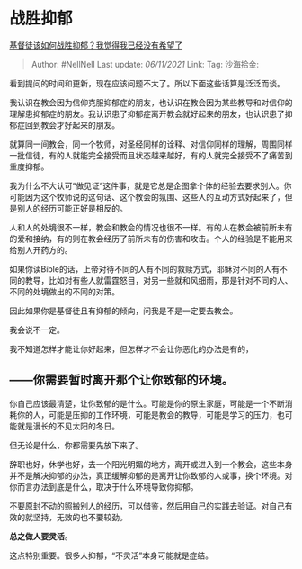 # 战胜抑郁
[基督徒该如何战胜抑郁？我觉得我已经没有希望了](https://www.zhihu.com/question/41754545/answer/2197913750)

> Author: #NellNell
> Last update: *06/11/2021*
> Link:
> Tag:
> 沙海拾金:

看到提问的时间和更新，现在应该问题不大了。所以下面这些话算是泛泛而谈。

我认识在教会因为信仰克服抑郁症的朋友，也认识在教会因为某些教导和对信仰的理解患抑郁症的朋友。我认识患了抑郁症离开教会就好起来的朋友，也认识患了抑郁症回到教会才好起来的朋友。

就算同一间教会，同一个牧师，对圣经同样的诠释、对信仰同样的理解，周围同样一批信徒，有的人就能完全接受而且状态越来越好，有的人就完全接受不了痛苦到重度抑郁。

我为什么不大认可“做见证”这件事，就是它总是企图拿个体的经验去要求别人。你可能因为这个牧师说的这句话、这个教会的氛围、这些人的互动方式好起来了，但是别人的经历可能正好是相反的。

人和人的处境很不一样，教会和教会的情况也很不一样。有的人在教会被前所未有的爱和接纳，有的则在教会经历了前所未有的伤害和攻击。个人的经验是不能用来给别人开药方的。

如果你读Bible的话，上帝对待不同的人有不同的救赎方式，耶稣对不同的人有不同的教导，比如对有些人就雷霆怒目，对另一些就和风细雨，那是针对不同的人、不同的处境做出的不同的对策。

因此如果你是基督徒且有抑郁的倾向，问我是不是一定要去教会。

我会说不一定。

我不知道怎样才能让你好起来，但怎样才不会让你恶化的办法是有的，

## **——你需要暂时离开那个让你致郁的环境。**

你自己应该最清楚，让你致郁的是什么。可能是你的原生家庭，可能是一个不断消耗你的人，可能是压抑的工作环境，可能是教会的教导，可能是学习的压力，也可能就是漫长的不见太阳的冬日。

但无论是什么，你都需要先放下来了。

辞职也好，休学也好，去一个阳光明媚的地方，离开或进入到一个教会，这些本身并不是解决抑郁的办法，真正缓解抑郁的是离开让你致郁的人或事，换个环境。对你而言办法到底是什么，取决于什么环境导致你抑郁。

不要原封不动的照搬别人的经历，可以借鉴，然后用自己的实践去验证。对自己有效的就坚持，无效的也不要较劲。

**总之做人要灵活**。

这点特别重要。很多人抑郁，“不灵活”本身可能就是症结。
